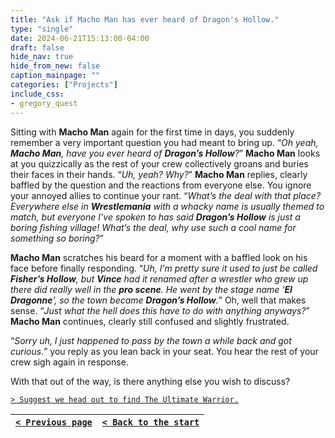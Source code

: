```yaml
---
title: "Ask if Macho Man has ever heard of Dragon's Hollow."
type: "single"
date: 2024-06-21T15:13:00-04:00
draft: false
hide_nav: true
hide_from_new: false
caption_mainpage: ""
categories: ["Projects"]
include_css:
- gregory_quest
---
```


Sitting with **Macho Man** again for the first time in days, you suddenly remember a very important question you had meant to bring up. “*Oh yeah, **Macho Man**, have you ever heard of **Dragon’s Hollow**?*” **Macho Man** looks at you quizzically as the rest of your crew collectively groans and buries their faces in their hands. “*Uh, yeah? Why?*” **Macho Man** replies, clearly baffled by the question and the reactions from everyone else. You ignore your annoyed allies to continue your rant. “*What’s the deal with that place? Everywhere else in **Wrestlemania** with a whacky name is usually themed to match, but everyone I’ve spoken to has said **Dragon’s Hollow** is just a boring fishing village! What’s the deal, why use such a cool name for something so boring?*”

**Macho Man** scratches his beard for a moment with a baffled look on his face before finally responding. “*Uh, I’m pretty sure it used to just be called **Fisher’s Hollow**, but **Vince** had it renamed after a wrestler who grew up there did really well in the **pro scene**. He went by the stage name ‘**El Dragonne**’, so the town became **Dragon’s Hollow**.*” Oh, well that makes sense. “*Just what the hell does this have to do with anything anyways?*” **Macho Man** continues, clearly still confused and slightly frustrated.

“*Sorry uh, I just happened to pass by the town a while back and got curious.*” you reply as you lean back in your seat. You hear the rest of your crew sigh again in response.

With that out of the way, is there anything else you wish to discuss?

[``> Suggest we head out to find The Ultimate Warrior.``](../129)

|[``< Previous page``](../127)|[``< Back to the start``](../)|
|---|---|